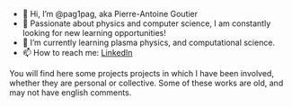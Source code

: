 - 👋 Hi, I’m @pag1pag, aka Pierre-Antoine Goutier
- 👀 Passionate about physics and computer science, I am constantly looking for new learning opportunities!
- 🌱 I’m currently learning plasma physics, and computational science.
- 📫 How to reach me: [LinkedIn](https://www.linkedin.com/in/pierre-antoine-goutier)
<!--- - 💞️ I’m looking to collaborate on ... --->

You will find here some projects projects in which I have been involved, whether they are personal or collective.
Some of these works are old, and may not have english comments.
<!--- Some of these works are private, since they are school projects. --->
<!--- If you have any questions, don't hesitate! 👍 --->

<!---
pag1pag/pag1pag is a ✨ special ✨ repository because its `README.md` (this file) appears on your GitHub profile.
You can click the Preview link to take a look at your changes.
--->
